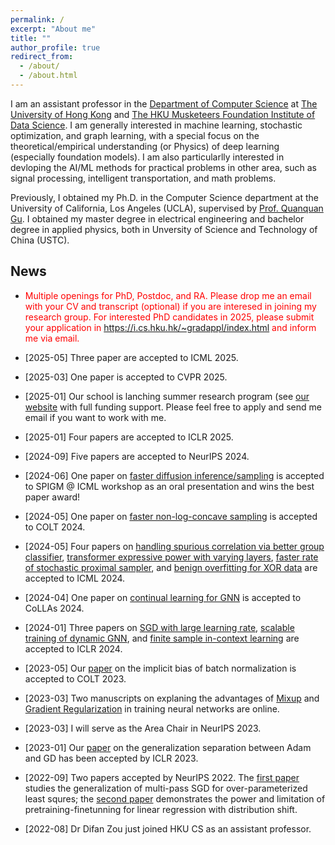 ```yaml
---
permalink: /
excerpt: "About me"
title: ""
author_profile: true
redirect_from: 
  - /about/
  - /about.html
---
```



I am an assistant professor in the [Department of Computer Science](https://www.cs.hku.hk/) 
at [The University of Hong Kong](https://www.hku.hk/) and [The HKU Musketeers Foundation Institute of Data Science](https://datascience.hku.hk/). I am generally interested in machine learning, stochastic optimization, and graph learning, with a special focus on the theoretical/empirical understanding (or Physics) of deep learning (especially foundation models). I am also particularlly interested in devloping the AI/ML methods for practical problems in other area, such as signal processing, intelligent transportation, and math problems.



Previously, I obtained my Ph.D. in the Computer Science department at the University of California, Los Angeles (UCLA), supervised by [Prof. Quanquan Gu](http://web.cs.ucla.edu/~qgu/).  I obtained my master degree in electrical engineering and bachelor degree in applied physics, both in Unversity of Science and Technology of China (USTC). 


News
------

* <span style="color:red"> Multiple openings for PhD, Postdoc, and RA. Please drop me an email with your CV and transcript (optional) if you are interesed in joining my research group. For interested PhD candidates in 2025, please submit your application in https://i.cs.hku.hk/~gradappl/index.html and inform me via email. </span>

<!-- * \[2024-06\] Receiving a UGC ECS funding on diffusion-based Monte Carlo. -->

* \[2025-05\] Three paper are accepted to ICML 2025.

* \[2025-03\] One paper is accepted to CVPR 2025.

* \[2025-01\] Our school is lanching summer research program (see [our website](https://www.cs.hku.hk/rintern/) with full funding support. Please feel free to apply and send me email if you want to work with me.

* \[2025-01\] Four papers are accepted to ICLR 2025.

* \[2024-09\] Five papers are accepted to NeurIPS 2024.

* \[2024-06\] One paper on [faster diffusion inference/sampling](https://arxiv.org/pdf/2405.16387) is accepted to SPIGM @ ICML workshop as an oral presentation and wins the best paper award!

* \[2024-05\] One paper on [faster non-log-concave sampling](https://arxiv.org/pdf/2401.06325.pdf) is accepted to COLT 2024.

* \[2024-05\] Four papers on [handling spurious correlation via better group classifier](./), [transformer expressive power with varying layers](./), [faster rate of stochastic proximal sampler](./), and [benign overfitting for XOR data](./) are accepted to ICML 2024.

* \[2024-04\] One paper on [continual learning for GNN](./) is accepted to CoLLAs 2024.

<!-- * \[2024-04\] Receiving a Guangdong NSF funding on theoretical foundation of diffusion models. -->


* \[2024-01\] Three papers on [SGD with large learning rate](https://arxiv.org/pdf/2310.17074.pdf), [scalable training of dynamic GNN](https://difanzou.github.io/), and [finite sample in-context learning](https://arxiv.org/pdf/2310.08391.pdf) are accepted to ICLR 2024.

<!-- * \[2023-08\] Receiving an NSFC funding on the theoretical foundation of SGD in deep learning. -->

* \[2023-05\] Our [paper](https://arxiv.org/pdf/2306.11680.pdf) on the implicit bias of batch normalization is accepted to COLT 2023.

* \[2023-03\] Two manuscripts on explaning the advantages of [Mixup](https://arxiv.org/pdf/2303.08433.pdf) and [Gradient Regularization](https://arxiv.org/pdf/2303.17940.pdf) in training neural networks are online.

* \[2023-03\] I will serve as the Area Chair in NeurIPS 2023.

* \[2023-01\] Our [paper](https://openreview.net/pdf?id=iUYpN14qjTF) on the generalization separation between Adam and GD has been accepted by ICLR 2023.

* \[2022-09\] Two papers accepted by NeurIPS 2022. The [first paper](https://openreview.net/pdf?id=f966GJIEF9) studies the generalization of multi-pass SGD for over-parameterized least squres; the [second paper](https://openreview.net/pdf?id=3y80RPgHL7s) demonstrates the power and limitation of pretraining-finetunning for linear regression with distribution shift.


* \[2022-08\] Dr Difan Zou just joined HKU CS as an assistant professor.


